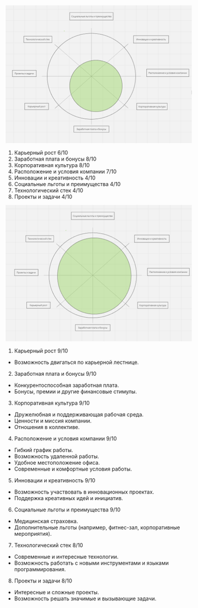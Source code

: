 ![](./images/Колесо_1.png)

1. Карьерный рост 6/10
2. Заработная плата и бонусы 8/10
3. Корпоративная культура 8/10
4. Расположение и условия компании 7/10
5. Инновации и креативность 4/10
6. Социальные льготы и преимущества 4/10
7. Технологический стек 4/10
8. Проекты и задачи 4/10

![](./images/Колесо_2.png)

1. Карьерный рост 9/10

- Возможность двигаться по карьерной лестнице.

2. Заработная плата и бонусы 9/10

- Конкурентоспособная заработная плата.
- Бонусы, премии и другие финансовые стимулы.

3. Корпоративная культура 9/10

- Дружелюбная и поддерживающая рабочая среда.
- Ценности и миссия компании.
- Отношения в коллективе.

4. Расположение и условия компании 9/10

- Гибкий график работы.
- Возможность удаленной работы.
- Удобное местоположение офиса.
- Современные и комфортные условия работы.

5. Инновации и креативность 9/10

- Возможность участвовать в инновационных проектах.
- Поддержка креативных идей и инициатив.

6. Социальные льготы и преимущества 9/10

- Медицинская страховка.
- Дополнительные льготы (например, фитнес-зал, корпоративные мероприятия).

7. Технологический стек 8/10

- Современные и интересные технологии.
- Возможность работать с новыми инструментами и языками программирования.

8. Проекты и задачи 8/10

- Интересные и сложные проекты.
- Возможность решать значимые и вызывающие задачи.
